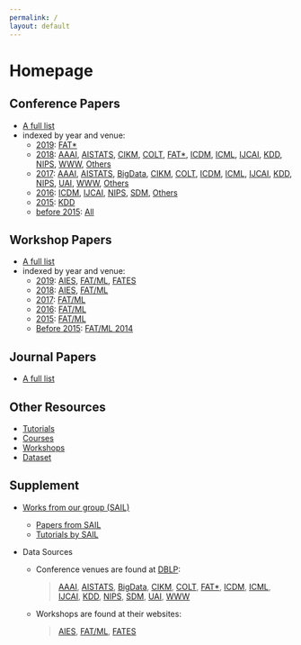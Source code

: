 ```yaml
---
permalink: /
layout: default
---
```


# Homepage

## Conference Papers

- [A full list](conference.md)
- indexed by year and venue:
  - [2019](conference.md#2019): [FAT\*](conference.md#fat-2019)
  - [2018](conference.md#2018): [AAAI](conference.md#aaai-2018), [AISTATS](conference.md#aistats-2018), [CIKM](conference.md#cikm-2018), [COLT](conference.md#colt-2018), [FAT\*](conference.md#fat-2018), [ICDM](conference.md#icdm-2018), [ICML](conference.md#icml-2018), [IJCAI](conference.md#ijcai-2018), [KDD](conference.md#kdd-2018), [NIPS](conference.md#nips-2018), [WWW](conference.md#www-2018), [Others](conference.md#others-2018)
  - [2017](conference.md#2017): [AAAI](conference.md#aaai-2017), [AISTATS](conference.md#aistats-2017), [BigData](conference.md#bigdata-2017), [CIKM](conference.md#cikm-2017), [COLT](conference.md#colt-2017), [ICDM](conference.md#icdm-2017), [ICML](conference.md#icml-2017), [IJCAI](conference.md#ijcai-2017), [KDD](conference.md#kdd-2017), [NIPS](conference.md#nips-2017), [UAI](conference.md#uai-2017), [WWW](conference.md#www-2017), [Others](conference.md#others-2017)
  - [2016](conference.md#2016): [ICDM](conference.md#icdm-2016), [IJCAI](conference.md#ijcai-2016), [NIPS](conference.md#nips-2016), [SDM](conference.md#sdm-2016), [Others](conference.md#others-2016)
  - [2015](conference.md#2015): [KDD](conference.md#kdd-2015)
  - [before 2015](conference.md#2014): [All](conference.md#2014)

## Workshop Papers

- [A full list](workshop.md)
- indexed by year and venue:
  - [2019](workshop.md#2019): [AIES](workshop.md#aies-2019), [FAT/ML](workshop.md#fatml-2019), [FATES](workshop.md#fates-2019)
  - [2018](workshop.md#2018): [AIES](workshop.md#aies-2018), [FAT/ML](workshop.md#fatml-2018)
  - [2017](workshop.md#2017): [FAT/ML](workshop.md#fatml-2017)
  - [2016](workshop.md#2016): [FAT/ML](workshop.md#fatml-2016)
  - [2015](workshop.md#2015): [FAT/ML](workshop.md#fatml-2015)
  - [Before 2015](workshop.md#2014): [FAT/ML 2014](workshop.md#fatml-2014)

## Journal Papers

- [A full list](journal.md)

## Other Resources

- [Tutorials](other.md#courses)
- [Courses](other.md#tutorials)
- [Workshops](other.md#workshops)
- [Dataset](other.md#datasets)

## Supplement

- [Works from our group (SAIL)](sail.md)
  - [Papers from SAIL](sail.md##papers-from-sail)
  - [Tutorials by SAIL](sail.md##tutorials-by-sail)

- Data Sources
  - Conference venues are found at [DBLP](https://dblp.uni-trier.de):
    > [AAAI](https://dblp.uni-trier.de/db/conf/aaai/), [AISTATS](https://dblp.uni-trier.de/db/conf/aistats/), [BigData](https://dblp.uni-trier.de/db/conf/bigdataconf/), [CIKM](https://dblp.uni-trier.de/db/conf/cikm/), [COLT](https://dblp.uni-trier.de/db/conf/colt/), [FAT\*](https://dblp.uni-trier.de/db/conf/fat/), [ICDM](https://dblp.uni-trier.de/db/conf/icdm/), [ICML](https://dblp.uni-trier.de/db/conf/icml/), [IJCAI](https://dblp.uni-trier.de/db/conf/ijcai/), [KDD](https://dblp.uni-trier.de/db/conf/kdd/), [NIPS](https://dblp.uni-trier.de/db/conf/nips/), [SDM](https://dblp.uni-trier.de/db/conf/sdm/), [UAI](https://dblp.uni-trier.de/db/conf/uai/), [WWW](https://dblp.uni-trier.de/db/conf/www/)
  - Workshops are found at their websites: 
    > [AIES](http://www.aies-conference.com), [FAT/ML](https://www.fatml.org), [FATES](http://fates19.isti.cnr.it/)